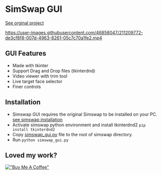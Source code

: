 # SimSwap GUI

[See orginal project](https://github.com/neuralchen/SimSwap)

https://user-images.githubusercontent.com/46858047/211209772-de3cf8f8-007d-4963-8261-05c7c70a1fe2.mp4

## GUI Features

- Made with tkinter
- Support Drag and Drop files (tkinterdnd)
- Video viewer with trim tool
- Live target face selector
- Finer controls

## Installation

- Simswap GUI requires the original Simswap to be installed on your PC.
 [see simswap installation](https://github.com/neuralchen/SimSwap/blob/main/docs/guidance/preparation.md)
- Activate simswap python environment and install tkinterdnd2
```pip install tkinterdnd2```
- Copy [simswap_gui.py](https://raw.githubusercontent.com/harisreedhar/SimSwap-GUI/main/simswap_gui.py) file to the root of simswap directory.
- Run ``python simswap_gui.py``

## Loved my work?
[!["Buy Me A Coffee"](https://www.buymeacoffee.com/assets/img/custom_images/orange_img.png)](https://www.buymeacoffee.com/harisreedhar)
